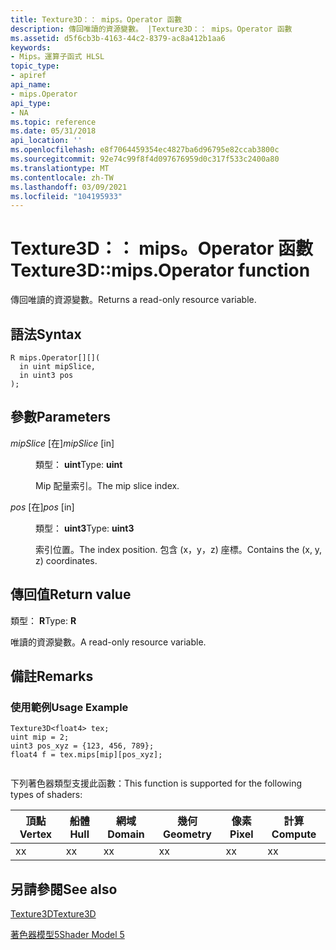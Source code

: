```yaml
---
title: Texture3D：： mips。Operator 函數
description: 傳回唯讀的資源變數。 |Texture3D：： mips。Operator 函數
ms.assetid: d5f6cb3b-4163-44c2-8379-ac8a412b1aa6
keywords:
- Mips。運算子函式 HLSL
topic_type:
- apiref
api_name:
- mips.Operator
api_type:
- NA
ms.topic: reference
ms.date: 05/31/2018
api_location: ''
ms.openlocfilehash: e8f7064459354ec4827ba6d96795e82ccab3800c
ms.sourcegitcommit: 92e74c99f8f4d097676959d0c317f533c2400a80
ms.translationtype: MT
ms.contentlocale: zh-TW
ms.lasthandoff: 03/09/2021
ms.locfileid: "104195933"
---
```

# <a name="texture3dmipsoperator----function"></a><span data-ttu-id="ddf50-105">Texture3D：： mips。Operator 函數</span><span class="sxs-lookup"><span data-stu-id="ddf50-105">Texture3D::mips.Operator    function</span></span>

<span data-ttu-id="ddf50-106">傳回唯讀的資源變數。</span><span class="sxs-lookup"><span data-stu-id="ddf50-106">Returns a read-only resource variable.</span></span>

## <a name="syntax"></a><span data-ttu-id="ddf50-107">語法</span><span class="sxs-lookup"><span data-stu-id="ddf50-107">Syntax</span></span>

``` syntax
R mips.Operator[][](
  in uint mipSlice,
  in uint3 pos
);
```

## <a name="parameters"></a><span data-ttu-id="ddf50-108">參數</span><span class="sxs-lookup"><span data-stu-id="ddf50-108">Parameters</span></span>

<dl> <dt>

<span data-ttu-id="ddf50-109">*mipSlice* \[在\]</span><span class="sxs-lookup"><span data-stu-id="ddf50-109">*mipSlice* \[in\]</span></span>
</dt> <dd>

<span data-ttu-id="ddf50-110">類型： **uint**</span><span class="sxs-lookup"><span data-stu-id="ddf50-110">Type: **uint**</span></span>

<span data-ttu-id="ddf50-111">Mip 配量索引。</span><span class="sxs-lookup"><span data-stu-id="ddf50-111">The mip slice index.</span></span>

</dd> <dt>

<span data-ttu-id="ddf50-112">*pos* \[在\]</span><span class="sxs-lookup"><span data-stu-id="ddf50-112">*pos* \[in\]</span></span>
</dt> <dd>

<span data-ttu-id="ddf50-113">類型： **uint3**</span><span class="sxs-lookup"><span data-stu-id="ddf50-113">Type: **uint3**</span></span>

<span data-ttu-id="ddf50-114">索引位置。</span><span class="sxs-lookup"><span data-stu-id="ddf50-114">The index position.</span></span> <span data-ttu-id="ddf50-115">包含 (x，y，z) 座標。</span><span class="sxs-lookup"><span data-stu-id="ddf50-115">Contains the (x, y, z) coordinates.</span></span>

</dd> </dl>

## <a name="return-value"></a><span data-ttu-id="ddf50-116">傳回值</span><span class="sxs-lookup"><span data-stu-id="ddf50-116">Return value</span></span>

<span data-ttu-id="ddf50-117">類型： **R**</span><span class="sxs-lookup"><span data-stu-id="ddf50-117">Type: **R**</span></span>

<span data-ttu-id="ddf50-118">唯讀的資源變數。</span><span class="sxs-lookup"><span data-stu-id="ddf50-118">A read-only resource variable.</span></span>

## <a name="remarks"></a><span data-ttu-id="ddf50-119">備註</span><span class="sxs-lookup"><span data-stu-id="ddf50-119">Remarks</span></span>

### <a name="usage-example"></a><span data-ttu-id="ddf50-120">使用範例</span><span class="sxs-lookup"><span data-stu-id="ddf50-120">Usage Example</span></span>


```
Texture3D<float4> tex;
uint mip = 2;
uint3 pos_xyz = {123, 456, 789};
float4 f = tex.mips[mip][pos_xyz];
        
```



<span data-ttu-id="ddf50-121">下列著色器類型支援此函數：</span><span class="sxs-lookup"><span data-stu-id="ddf50-121">This function is supported for the following types of shaders:</span></span>



| <span data-ttu-id="ddf50-122">頂點</span><span class="sxs-lookup"><span data-stu-id="ddf50-122">Vertex</span></span> | <span data-ttu-id="ddf50-123">船體</span><span class="sxs-lookup"><span data-stu-id="ddf50-123">Hull</span></span> | <span data-ttu-id="ddf50-124">網域</span><span class="sxs-lookup"><span data-stu-id="ddf50-124">Domain</span></span> | <span data-ttu-id="ddf50-125">幾何</span><span class="sxs-lookup"><span data-stu-id="ddf50-125">Geometry</span></span> | <span data-ttu-id="ddf50-126">像素</span><span class="sxs-lookup"><span data-stu-id="ddf50-126">Pixel</span></span> | <span data-ttu-id="ddf50-127">計算</span><span class="sxs-lookup"><span data-stu-id="ddf50-127">Compute</span></span> |
|--------|------|--------|----------|-------|---------|
| <span data-ttu-id="ddf50-128">x</span><span class="sxs-lookup"><span data-stu-id="ddf50-128">x</span></span>      | <span data-ttu-id="ddf50-129">x</span><span class="sxs-lookup"><span data-stu-id="ddf50-129">x</span></span>    | <span data-ttu-id="ddf50-130">x</span><span class="sxs-lookup"><span data-stu-id="ddf50-130">x</span></span>      | <span data-ttu-id="ddf50-131">x</span><span class="sxs-lookup"><span data-stu-id="ddf50-131">x</span></span>        | <span data-ttu-id="ddf50-132">x</span><span class="sxs-lookup"><span data-stu-id="ddf50-132">x</span></span>     | <span data-ttu-id="ddf50-133">x</span><span class="sxs-lookup"><span data-stu-id="ddf50-133">x</span></span>       |



 

## <a name="see-also"></a><span data-ttu-id="ddf50-134">另請參閱</span><span class="sxs-lookup"><span data-stu-id="ddf50-134">See also</span></span>

<dl> <dt>

[<span data-ttu-id="ddf50-135">Texture3D</span><span class="sxs-lookup"><span data-stu-id="ddf50-135">Texture3D</span></span>](sm5-object-texture3d.md)
</dt> <dt>

[<span data-ttu-id="ddf50-136">著色器模型5</span><span class="sxs-lookup"><span data-stu-id="ddf50-136">Shader Model 5</span></span>](d3d11-graphics-reference-sm5.md)
</dt> </dl>

 

 




